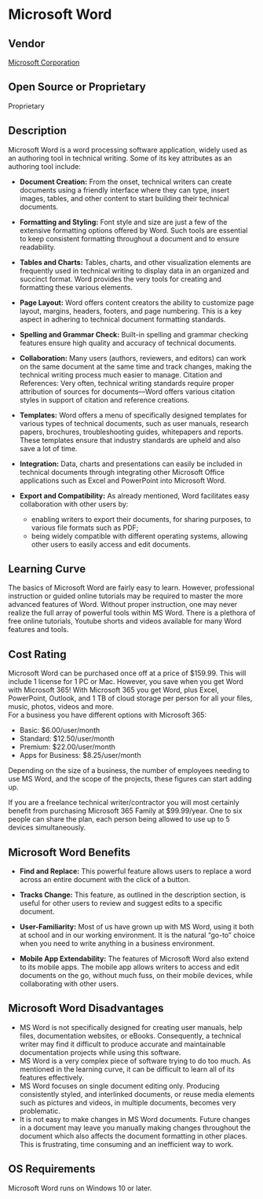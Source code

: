 # Microsoft Word

## Vendor
[Microsoft Corporation](https://www.microsoft.com/en-in)

## Open Source or Proprietary
Proprietary

## Description
Microsoft Word is a word processing software application, widely used as an authoring tool in technical writing.  Some of its key attributes as an authoring tool include:

* **Document Creation:**
From the onset, technical writers can create documents using a friendly interface where they can type, insert images, tables, and other content to start building their technical documents.

* **Formatting and Styling:** 
Font style and size are just a few of the extensive formatting options offered by Word. Such tools are essential to keep consistent formatting throughout a document and to ensure readability.

 * **Tables and Charts:** 
Tables, charts, and other visualization elements are frequently used in technical writing to display data in an organized and succinct format. Word provides the very tools for creating and formatting these various elements.

* **Page Layout:**
Word offers content creators the ability to customize page layout, margins, headers, footers, and page numbering. This is a key aspect in adhering to technical document formatting standards.

* **Spelling and Grammar Check:**
Built-in spelling and grammar checking features ensure high quality and accuracy of technical documents.

* **Collaboration:**
Many users (authors, reviewers, and editors) can work on the same document at the same time and track changes, making the technical writing process much easier to manage.
Citation and References:
Very often, technical writing standards require proper attribution of sources for documents—Word offers various citation styles in support of citation and reference creations.
 
* **Templates:**
Word offers a menu of specifically designed templates for various types of technical documents, such as user manuals, research papers, brochures, troubleshooting guides, whitepapers and reports. These templates ensure that industry standards are upheld and also save a lot of time.

* **Integration:**
Data, charts and presentations can easily be included in technical documents through integrating other Microsoft Office applications such as Excel and PowerPoint into Microsoft Word.

* **Export and Compatibility:**
As already mentioned, Word facilitates easy collaboration with other users by:

  * enabling writers to export their documents, for sharing purposes, to various file formats such as PDF;
  * being widely compatible with different operating systems, allowing other users to easily access and edit documents.

## Learning Curve  

The basics of Microsoft Word are fairly easy to learn. However, professional instruction or guided online tutorials may be required to master the more advanced features of Word. Without proper instruction, one may never realize the full array of powerful tools within MS Word. There is a plethora of free online tutorials, Youtube shorts and videos available for many Word features and tools. 

## Cost Rating
Microsoft Word can be purchased once off at a price of $159.99. This will include 1 license for 1 PC or Mac. However, you save when you get Word with Microsoft 365! With Microsoft 365 you get Word, plus Excel, PowerPoint, Outlook, and 1 TB of cloud storage per person for all your files, music, photos, videos and more.  
For a business you have different options with Microsoft 365:  

* Basic: $6.00/user/month
* Standard: $12.50/user/month
* Premium: $22.00/user/month
* Apps for Business: $8.25/user/month  

Depending on the size of a business, the number of employees needing to use MS Word, and the scope of the projects, these figures can start adding up.

If you are a freelance technical writer/contractor you will most certainly benefit from purchasing Microsoft 365 Family at $99.99/year. One to six people can share the plan, each person being allowed to use up to 5 devices simultaneously.

## Microsoft Word Benefits

* **Find and Replace:**
This powerful feature allows users to replace a word across an entire document with the click of a button.

* **Tracks Change:**
This feature, as outlined in the description section, is useful for other users to review and suggest edits to a specific document.

* **User-Familiarity:**
Most of us have grown up with MS Word, using it both at school and in our working environment. It is the natural “go-to” choice when you need to write anything in a business environment.

* **Mobile App Extendability:**
The features of Microsoft Word also extend to its mobile apps. The mobile app allows writers to access and edit documents on the go, without much fuss, on their mobile devices, while collaborating with other users.

## Microsoft Word Disadvantages

* MS Word is not specifically designed for creating user manuals, help files, documentation websites, or eBooks. Consequently, a technical writer may find it difficult to produce accurate and maintainable documentation projects while using this software.
* MS Word is a very complex piece of software trying to do too much. As mentioned in the learning curve, it can be difficult to learn all of its features effectively.
* MS Word focuses on single document editing only. Producing consistently styled, and interlinked documents, or reuse media elements such as pictures and videos, in multiple documents, becomes very problematic.
* It is not easy to make changes in MS Word documents. Future changes in a document may leave you manually making changes throughout the document which also affects the document formatting in other places. This is frustrating, time consuming and an inefficient way to work.

## OS Requirements
Microsoft Word runs on Windows 10 or later.

